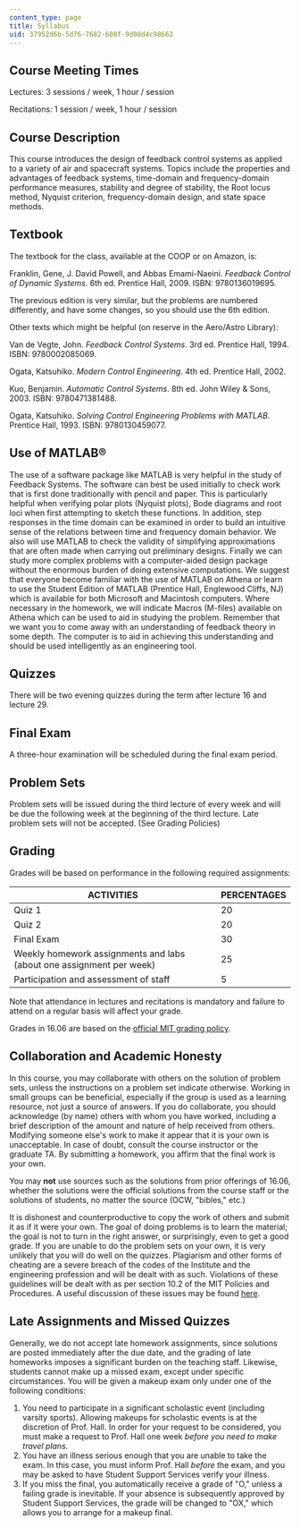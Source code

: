 ```yaml
---
content_type: page
title: Syllabus
uid: 37952d6b-5d76-7682-608f-9d08d4c98662
---
```


Course Meeting Times
--------------------

Lectures: 3 sessions / week, 1 hour / session

Recitations: 1 session / week, 1 hour / session

Course Description
------------------

This course introduces the design of feedback control systems as applied to a variety of air and spacecraft systems. Topics include the properties and advantages of feedback systems, time-domain and frequency-domain performance measures, stability and degree of stability, the Root locus method, Nyquist criterion, frequency-domain design, and state space methods.

Textbook
--------

The textbook for the class, available at the COOP or on Amazon, is:

Franklin, Gene, J. David Powell, and Abbas Emami-Naeini. _Feedback Control of Dynamic Systems_. 6th ed. Prentice Hall, 2009. ISBN: 9780136019695.

The previous edition is very similar, but the problems are numbered differently, and have some changes, so you should use the 6th edition.

Other texts which might be helpful (on reserve in the Aero/Astro Library):

Van de Vegte, John. _Feedback Control Systems_. 3rd ed. Prentice Hall, 1994. ISBN: 9780002085069.

Ogata, Katsuhiko. _Modern Control Engineering_. 4th ed. Prentice Hall, 2002.

Kuo, Benjamin. _Automatic Control Systems_. 8th ed. John Wiley & Sons, 2003. ISBN: 9780471381488.

Ogata, Katsuhiko. _Solving Control Engineering Problems with MATLAB_. Prentice Hall, 1993. ISBN: 9780130459077.

Use of MATLAB®
--------------

The use of a software package like MATLAB is very helpful in the study of Feedback Systems. The software can best be used initially to check work that is first done traditionally with pencil and paper. This is particularly helpful when verifying polar plots (Nyquist plots), Bode diagrams and root loci when first attempting to sketch these functions. In addition, step responses in the time domain can be examined in order to build an intuitive sense of the relations between time and frequency domain behavior. We also will use MATLAB to check the validity of simplifying approximations that are often made when carrying out preliminary designs. Finally we can study more complex problems with a computer-aided design package without the enormous burden of doing extensive computations. We suggest that everyone become familiar with the use of MATLAB on Athena or learn to use the Student Edition of MATLAB (Prentice Hall, Englewood Cliffs, NJ) which is available for both Microsoft and Macintosh computers. Where necessary in the homework, we will indicate Macros (M-files) available on Athena which can be used to aid in studying the problem. Remember that we want you to come away with an understanding of feedback theory in some depth. The computer is to aid in achieving this understanding and should be used intelligently as an engineering tool.

Quizzes
-------

There will be two evening quizzes during the term after lecture 16 and lecture 29.

Final Exam
----------

A three-hour examination will be scheduled during the final exam period.

Problem Sets
------------

Problem sets will be issued during the third lecture of every week and will be due the following week at the beginning of the third lecture. Late problem sets will not be accepted. (See Grading Policies)

Grading
-------

Grades will be based on performance in the following required assignments:

| ACTIVITIES | PERCENTAGES |
| --- | --- |
| Quiz 1 | 20 |
| Quiz 2 | 20 |
| Final Exam | 30 |
| Weekly homework assignments and labs (about one assignment per week) | 25 |
| Participation and assessment of staff | 5 

Note that attendance in lectures and recitations is mandatory and failure to attend on a regular basis will affect your grade.

Grades in 16.06 are based on the [official MIT grading policy](https://registrar.mit.edu/classes-grades-evaluations/grades/grading-policies).

Collaboration and Academic Honesty
----------------------------------

In this course, you may collaborate with others on the solution of problem sets, unless the instructions on a problem set indicate otherwise. Working in small groups can be beneficial, especially if the group is used as a learning resource, not just a source of answers. If you do collaborate, you should acknowledge (by name) others with whom you have worked, including a brief description of the amount and nature of help received from others. Modifying someone else's work to make it appear that it is your own is unacceptable. In case of doubt, consult the course instructor or the graduate TA. By submitting a homework, you affirm that the final work is your own.

You may **not** use sources such as the solutions from prior offerings of 16.06, whether the solutions were the official solutions from the course staff or the solutions of students, no matter the source (OCW, "bibles," etc.)

It is dishonest and counterproductive to copy the work of others and submit it as if it were your own. The goal of doing problems is to learn the material; the goal is not to turn in the right answer, or surprisingly, even to get a good grade. If you are unable to do the problem sets on your own, it is very unlikely that you will do well on the quizzes. Plagiarism and other forms of cheating are a severe breach of the codes of the Institute and the engineering profession and will be dealt with as such. Violations of these guidelines will be dealt with as per section 10.2 of the MIT Policies and Procedures. A useful discussion of these issues may be found [here](http://web.mit.edu/academicintegrity/).

Late Assignments and Missed Quizzes
-----------------------------------

Generally, we do not accept late homework assignments, since solutions are posted immediately after the due date, and the grading of late homeworks imposes a significant burden on the teaching staff. Likewise, students cannot make up a missed exam, except under specific circumstances. You will be given a makeup exam only under one of the following conditions:

1.  You need to participate in a significant scholastic event (including varsity sports). Allowing makeups for scholastic events is at the discretion of Prof. Hall. In order for your request to be considered, you must make a request to Prof. Hall one week _before you need to make travel plans_.
2.  You have an illness serious enough that you are unable to take the exam. In this case, you must inform Prof. Hall _before_ the exam, and you may be asked to have Student Support Services verify your illness.
3.  If you miss the final, you automatically receive a grade of "O," unless a failing grade is inevitable. If your absence is subsequently approved by Student Support Services, the grade will be changed to "OX," which allows you to arrange for a makeup final.